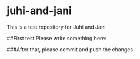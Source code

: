 # juhi-and-jani
This is a test repository for Juhi and Jani

##First test
Please write something here:

>>>

###After that, please commit and push the changes.

